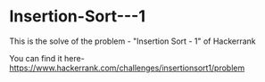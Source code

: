 # Insertion-Sort---1
This is the solve of the problem - "Insertion Sort - 1" of Hackerrank

You can find it here-
https://www.hackerrank.com/challenges/insertionsort1/problem

